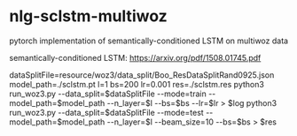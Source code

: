 # nlg-sclstm-multiwoz
pytorch implementation of semantically-conditioned LSTM on multiwoz data


semantically-conditioned LSTM: https://arxiv.org/pdf/1508.01745.pdf

<Hyper-parameters>
dataSplitFile=resource/woz3/data_split/Boo_ResDataSplitRand0925.json
model_path=./sclstm.pt
l=1
bs=200
lr=0.001
res=./sclstm.res

<TRAIN>
python3 run_woz3.py --data_split=$dataSplitFile --mode=train --model_path=$model_path --n_layer=$l --bs=$bs --lr=$lr > $log

<TEST>
python3 run_woz3.py --data_split=$dataSplitFile --mode=test --model_path=$model_path --n_layer=$l --beam_size=10 --bs=$bs > $res

